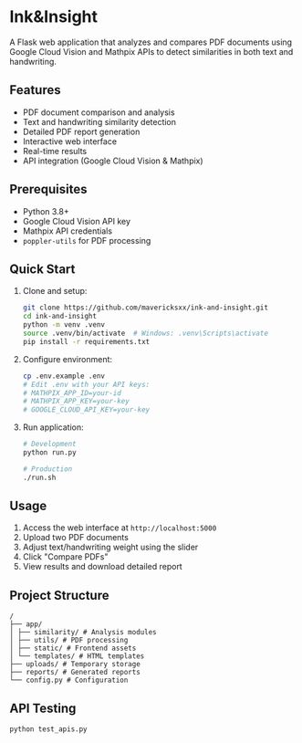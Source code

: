 # Ink&Insight

A Flask web application that analyzes and compares PDF documents using Google Cloud Vision and Mathpix APIs to detect similarities in both text and handwriting.

## Features
- PDF document comparison and analysis
- Text and handwriting similarity detection
- Detailed PDF report generation
- Interactive web interface
- Real-time results
- API integration (Google Cloud Vision & Mathpix)

## Prerequisites
- Python 3.8+
- Google Cloud Vision API key
- Mathpix API credentials
- `poppler-utils` for PDF processing

## Quick Start

1. Clone and setup:
   ```bash
   git clone https://github.com/mavericksxx/ink-and-insight.git
   cd ink-and-insight
   python -m venv .venv
   source .venv/bin/activate  # Windows: .venv\Scripts\activate
   pip install -r requirements.txt
   ```

2. Configure environment:
   ```bash
   cp .env.example .env
   # Edit .env with your API keys:
   # MATHPIX_APP_ID=your-id
   # MATHPIX_APP_KEY=your-key
   # GOOGLE_CLOUD_API_KEY=your-key
   ```

3. Run application:
   ```bash
   # Development
   python run.py

   # Production
   ./run.sh
   ```

## Usage
1. Access the web interface at `http://localhost:5000`
2. Upload two PDF documents
3. Adjust text/handwriting weight using the slider
4. Click "Compare PDFs"
5. View results and download detailed report

## Project Structure
```
/
├── app/
│ ├── similarity/ # Analysis modules
│ ├── utils/ # PDF processing
│ ├── static/ # Frontend assets
│ └── templates/ # HTML templates
├── uploads/ # Temporary storage
├── reports/ # Generated reports
└── config.py # Configuration
```

## API Testing
```bash
python test_apis.py
```
